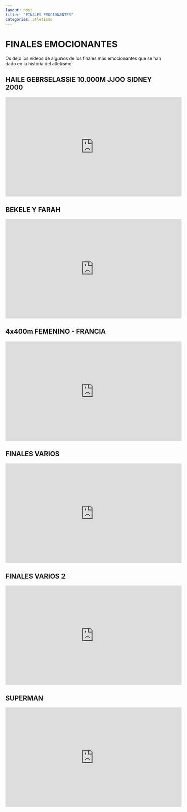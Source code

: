```yaml
---
layout: post
title:  "FINALES EMOCIONANTES"
categories: atletismo
---
```


# FINALES EMOCIONANTES

Os dejo los vídeos de algunos de los finales más emocionantes que se han dado en la historia del atletismo:


## HAILE GEBRSELASSIE 10.000M JJOO SIDNEY 2000
<iframe width="560" height="315" src="https://www.youtube.com/embed/0kfdKo6qSDc" frameborder="0" allow="accelerometer; autoplay; encrypted-media; gyroscope; picture-in-picture" allowfullscreen></iframe>

## BEKELE Y FARAH
<iframe width="560" height="315" src="https://www.youtube.com/embed/bsG1pBEljCk" frameborder="0" allow="accelerometer; autoplay; encrypted-media; gyroscope; picture-in-picture" allowfullscreen></iframe>


## 4x400m FEMENINO - FRANCIA
<iframe width="560" height="315" src="https://www.youtube.com/embed/9o4q8ZUE-VY" frameborder="0" allow="accelerometer; autoplay; encrypted-media; gyroscope; picture-in-picture" allowfullscreen></iframe>


## FINALES VARIOS
<iframe width="560" height="315" src="https://www.youtube.com/embed/DP3o43hB6a4" frameborder="0" allow="accelerometer; autoplay; encrypted-media; gyroscope; picture-in-picture" allowfullscreen></iframe>


##  FINALES VARIOS 2
<iframe width="560" height="315" src="https://www.youtube.com/embed/9V8zl4GP-4Q?start=13" frameborder="0" allow="accelerometer; autoplay; encrypted-media; gyroscope; picture-in-picture" allowfullscreen></iframe>

## SUPERMAN
<iframe width="560" height="315" src="https://www.youtube.com/embed/54hVDba2HS0" frameborder="0" allow="accelerometer; autoplay; encrypted-media; gyroscope; picture-in-picture" allowfullscreen></iframe>



